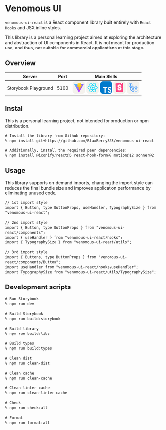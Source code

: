 # Venomous UI

`venomous-ui-react` is a React component library built entirely with `React Hooks` and JSX inline styles.

This library is a personal learning project aimed at exploring the architecture and abstraction of UI components in React. It is not meant for production use, and thus, not suitable for commercial applications at this stage.

## Overview

| Server               | Port | Main Skills                                                                                                                                                                                                                                                                                                                                                                                                                                                                                                                                                                                                                                                                                                                                                                                                                                  |
| -------------------- | :--: | -------------------------------------------------------------------------------------------------------------------------------------------------------------------------------------------------------------------------------------------------------------------------------------------------------------------------------------------------------------------------------------------------------------------------------------------------------------------------------------------------------------------------------------------------------------------------------------------------------------------------------------------------------------------------------------------------------------------------------------------------------------------------------------------------------------------------------------------- |
| Storybook Playground | 5100 | <img src="https://github.com/BlaxBerry333/programming-notes/blob/main/docs/public/static/skill-icons/web-frontend--vite.png?raw=true" style="width:40px;" /> <img src="https://github.com/BlaxBerry333/programming-notes/blob/main/docs/public/static/skill-icons/web-frontend--react.png?raw=true" style="width:40px;" /> <img src="https://github.com/BlaxBerry333/programming-notes/blob/main/docs/public/static/skill-icons/web-frontend--typescript.png?raw=true" style="width:40px;" /> <img src="https://github.com/BlaxBerry333/programming-notes/blob/main/docs/public/static/skill-icons/web-frontend--storybook.png?raw=true" style="width:40px;" /> <img src="https://github.com/BlaxBerry333/programming-notes/blob/main/docs/public/static/skill-icons/web-infrastructure--github-actions.png?raw=true" style="width:40px;" /> |

## Instal

This is a personal learning project, not intended for production or npm distribution.

```shell
# Install the library from Github repository:
% npm install git+https://github.com/BlaxBerry333/venomous-ui-react

# Additionally, install the required peer dependencies:
% npm install @iconify/react@5 react-hook-form@7 motion@12 sonner@2
```

## Usage

This library supports on-demand imports, changing the import style can reduces the final bundle size and improves application performance by eliminating unused code.

```tsx
// 1st import style
import { Button, type ButtonProps, useHandler, TypographySize } from "venomous-ui-react";

// 2nd import style
import { Button, type ButtonProps } from "venomous-ui-react/components";
import { useHandler } from "venomous-ui-react/hooks";
import { TypographySize } from "venomous-ui-react/utils";

// 3rd import style
import { Buttons, type ButtonProps } from "venomous-ui-react/components/Button";
import useHandler from "venomous-ui-react/hooks/useHandler";
import TypographySize from "venomous-ui-react/utils/TypographySize";
```

## Development scripts

```shell
# Run Storybook
% npm run dev

# Build Storybook
% npm run build:storybook

# Build library
% npm run build:libs

# Build types
% npm run build:types

# Clean dist
% npm run clean-dist

# Clean cache
% npm run clean-cache

# Clean linter cache
% npm run clean-linter-cache

# Check
% npm run check:all

# Format
% npm run format:all
```
